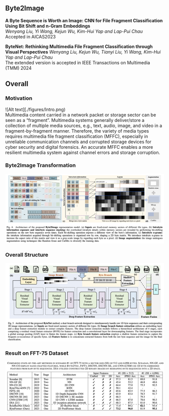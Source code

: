## Byte2Image
**A Byte Sequence is Worth an Image: CNN for File Fragment Classification Using Bit Shift and n-Gram Embeddings**    
*Wenyang Liu, Yi Wang, Kejun Wu, Kim-Hui Yap and Lap-Pui Chau*   
Accepted in AICAS2023

**ByteNet: Rethinking Multimedia File Fragment Classification through Visual Perspectives**
*Wenyang Liu, Kejun Wu, Tianyi Liu, Yi Wang, Kim-Hui Yap and Lap-Pui Chau*  
The extended version is accepted in IEEE Transactions on Multimedia (TMM) 2024


## Overall 
### Motivation
![Alt text][./figures/Intro.png)  
Multimedia content carried in a network packet or storage sector can be seen as a “fragment”. Multimedia systems generally deliver/store a collection of multiple media sources, e.g., text, audio, image, and video in a fragment-by-fragment manner. Therefore, the variety of media types requires multimedia file fragment classification (MFFC), especially in unreliable communication channels and corrupted storage devices for cyber security and digital forensics. An accurate MFFC enables a more resilient multimedia system against channel errors and storage corruption.

### Byte2Image Transformation
![Alt text](./figures/Byte2Image.png)  

### Overall Structure
![Alt text](./figures/Overview.png)  

### Result on FFT-75 Dataset
![Alt text](./figures/Results.png)  
